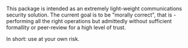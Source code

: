 This package is intended as an extremely light-weight communications
security solution.  The current goal is to be "morally correct",
that is - performing all the right operations but admittedly without
sufficient formallity or peer-review for a high level of trust.

In short: use at your own risk.
